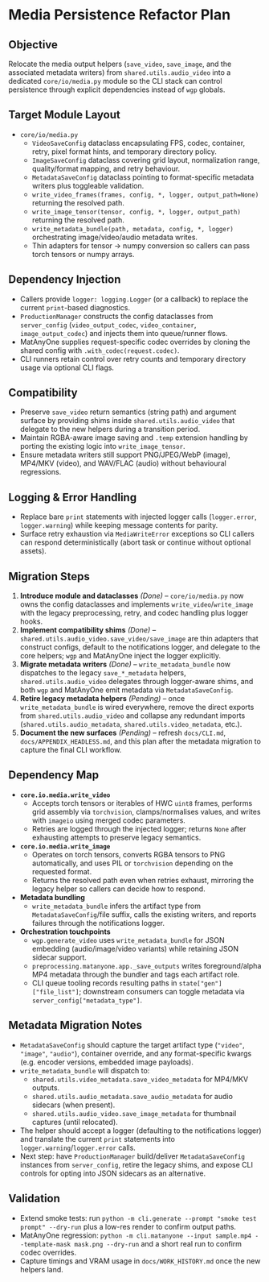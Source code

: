 # Media Persistence Refactor Plan

## Objective
Relocate the media output helpers (`save_video`, `save_image`, and the associated metadata writers) from `shared.utils.audio_video` into a dedicated `core/io/media.py` module so the CLI stack can control persistence through explicit dependencies instead of `wgp` globals.

## Target Module Layout
- `core/io/media.py`
  - `VideoSaveConfig` dataclass encapsulating FPS, codec, container, retry, pixel format hints, and temporary directory policy.
  - `ImageSaveConfig` dataclass covering grid layout, normalization range, quality/format mapping, and retry behaviour.
  - `MetadataSaveConfig` dataclass pointing to format-specific metadata writers plus toggleable validation.
  - `write_video_frames(frames, config, *, logger, output_path=None)` returning the resolved path.
  - `write_image_tensor(tensor, config, *, logger, output_path)` returning the resolved path.
  - `write_metadata_bundle(path, metadata, config, *, logger)` orchestrating image/video/audio metadata writes.
  - Thin adapters for tensor → numpy conversion so callers can pass torch tensors or numpy arrays.

## Dependency Injection
- Callers provide `logger: logging.Logger` (or a callback) to replace the current `print`-based diagnostics.
- `ProductionManager` constructs the config dataclasses from `server_config` (`video_output_codec`, `video_container`, `image_output_codec`) and injects them into queue/runner flows.
- MatAnyOne supplies request-specific codec overrides by cloning the shared config with `.with_codec(request.codec)`.
- CLI runners retain control over retry counts and temporary directory usage via optional CLI flags.

## Compatibility
- Preserve `save_video` return semantics (string path) and argument surface by providing shims inside `shared.utils.audio_video` that delegate to the new helpers during a transition period.
- Maintain RGBA-aware image saving and `.temp` extension handling by porting the existing logic into `write_image_tensor`.
- Ensure metadata writers still support PNG/JPEG/WebP (image), MP4/MKV (video), and WAV/FLAC (audio) without behavioural regressions.

## Logging & Error Handling
- Replace bare `print` statements with injected logger calls (`logger.error`, `logger.warning`) while keeping message contents for parity.
- Surface retry exhaustion via `MediaWriteError` exceptions so CLI callers can respond deterministically (abort task or continue without optional assets).

## Migration Steps
1. **Introduce module and dataclasses** *(Done)* – `core/io/media.py` now owns the config dataclasses and implements `write_video`/`write_image` with the legacy preprocessing, retry, and codec handling plus logger hooks.
2. **Implement compatibility shims** *(Done)* – `shared.utils.audio_video.save_video/save_image` are thin adapters that construct configs, default to the notifications logger, and delegate to the core helpers; `wgp` and MatAnyOne inject the logger explicitly.
3. **Migrate metadata writers** *(Done)* – `write_metadata_bundle` now dispatches to the legacy `save_*_metadata` helpers, `shared.utils.audio_video` delegates through logger-aware shims, and both `wgp` and MatAnyOne emit metadata via `MetadataSaveConfig`.
4. **Retire legacy metadata helpers** *(Pending)* – once `write_metadata_bundle` is wired everywhere, remove the direct exports from `shared.utils.audio_video` and collapse any redundant imports (`shared.utils.audio_metadata`, `shared.utils.video_metadata`, etc.).
5. **Document the new surfaces** *(Pending)* – refresh `docs/CLI.md`, `docs/APPENDIX_HEADLESS.md`, and this plan after the metadata migration to capture the final CLI workflow.

## Dependency Map
- **`core.io.media.write_video`**
  - Accepts torch tensors or iterables of HWC `uint8` frames, performs grid assembly via `torchvision`, clamps/normalises values, and writes with `imageio` using merged codec parameters.
  - Retries are logged through the injected logger; returns `None` after exhausting attempts to preserve legacy semantics.
- **`core.io.media.write_image`**
  - Operates on torch tensors, converts RGBA tensors to PNG automatically, and uses PIL or `torchvision` depending on the requested format.
  - Returns the resolved path even when retries exhaust, mirroring the legacy helper so callers can decide how to respond.
- **Metadata bundling**
  - `write_metadata_bundle` infers the artifact type from `MetadataSaveConfig`/file suffix, calls the existing writers, and reports failures through the notifications logger.
- **Orchestration touchpoints**
  - `wgp.generate_video` uses `write_metadata_bundle` for JSON embedding (audio/image/video variants) while retaining JSON sidecar support.
  - `preprocessing.matanyone.app._save_outputs` writes foreground/alpha MP4 metadata through the bundler and tags each artifact role.
  - CLI queue tooling records resulting paths in `state["gen"]["file_list"]`; downstream consumers can toggle metadata via `server_config["metadata_type"]`.

## Metadata Migration Notes
- `MetadataSaveConfig` should capture the target artifact type (`"video"`, `"image"`, `"audio"`), container override, and any format-specific kwargs (e.g. encoder versions, embedded image payloads).
- `write_metadata_bundle` will dispatch to:
  - `shared.utils.video_metadata.save_video_metadata` for MP4/MKV outputs.
  - `shared.utils.audio_metadata.save_audio_metadata` for audio sidecars (when present).
  - `shared.utils.audio_video.save_image_metadata` for thumbnail captures (until relocated).
- The helper should accept a logger (defaulting to the notifications logger) and translate the current `print` statements into `logger.warning`/`logger.error` calls.
- Next step: have `ProductionManager` build/deliver `MetadataSaveConfig` instances from `server_config`, retire the legacy shims, and expose CLI controls for opting into JSON sidecars as an alternative.

## Validation
- Extend smoke tests: run `python -m cli.generate --prompt "smoke test prompt" --dry-run` plus a low-res render to confirm output paths.
- MatAnyOne regression: `python -m cli.matanyone --input sample.mp4 --template-mask mask.png --dry-run` and a short real run to confirm codec overrides.
- Capture timings and VRAM usage in `docs/WORK_HISTORY.md` once the new helpers land.
